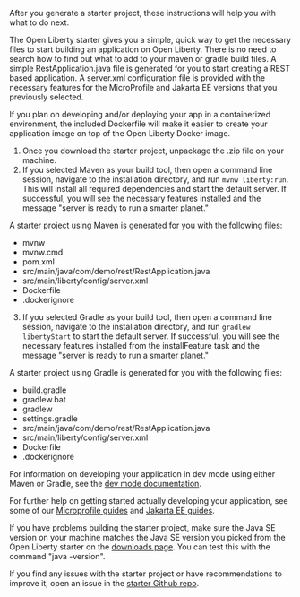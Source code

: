 After you generate a starter project, these instructions will help you with what to do next.

The Open Liberty starter gives you a simple, quick way to get the necessary files to start building an application on Open Liberty. There is no need to search how to find out what to add to your maven or gradle build files. A simple RestApplication.java file is generated for you to start creating a REST based application. A server.xml configuration file is provided with the necessary features for the MicroProfile and Jakarta EE versions that you previously selected.

If you plan on developing and/or deploying your app in a containerized environment, the included Dockerfile will make it easier to create your application image on top of the Open Liberty Docker image.

1) Once you download the starter project, unpackage the .zip file on your machine.
2) If you selected Maven as your build tool, then open a command line session, navigate to the installation directory, and run `mvnw liberty:run`. This will install all required dependencies and start the default server. If successful, you will see the necessary features installed and the message "server is ready to run a smarter planet."

A starter project using Maven is generated for you with the following files:
* mvnw
* mvnw.cmd
* pom.xml
* src/main/java/com/demo/rest/RestApplication.java
* src/main/liberty/config/server.xml
* Dockerfile
* .dockerignore

3) If you selected Gradle as your build tool, then open a command line session, navigate to the installation directory, and run `gradlew libertyStart` to start the default server. If successful, you will see the necessary features installed from the installFeature task and the message "server is ready to run a smarter planet."

A starter project using Gradle is generated for you with the following files:
* build.gradle
* gradlew.bat
* gradlew
* settings.gradle
* src/main/java/com/demo/rest/RestApplication.java
* src/main/liberty/config/server.xml
* Dockerfile
* .dockerignore

For information on developing your application in dev mode using either Maven or Gradle, see the [dev mode documentation](https://openliberty.io/docs/latest/development-mode.html).

For further help on getting started actually developing your application, see some of our [Microprofile guides](https://openliberty.io/guides/?search=microprofile&key=tag) and [Jakarta EE guides](https://openliberty.io/guides/?search=jakarta%20ee&key=tag).

If you have problems building the starter project, make sure the Java SE version on your machine matches the Java SE version you picked from the Open Liberty starter on the [downloads page](https://openliberty.io/downloads/). You can test this with the command "java -version".

If you find any issues with the starter project or have recommendations to improve it, open an issue in the [starter Github repo](https://github.com/OpenLiberty/start.openliberty.io).